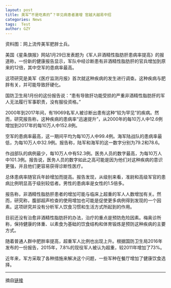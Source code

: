 ```yaml
---
layout: post
title: 美军“不是吃素的”？罕见病患者激增 官越大越易中招
categories: News
tags:  Test
author: GZY
---
```


资料图：网上流传美军肥胖士兵。

美国《星条旗报》网站1月29日发表题为《军人非酒精性脂肪肝患病率提高》的报道称，一份新的健康报告显示，军队中经诊断患有非酒精性脂肪肝的官兵增加到原来的12倍，其中空军的患病率最高。

这项研究是美军《医疗监测月报》首次就这种疾病的发生进行调查。这种疾病与肥胖有关，并可能导致肝硬化。

国防卫生局1月份的这份报告说：“患有导致肝功能受损的严重非酒精性脂肪肝的军人无法履行军事职责，没有服役资格。”

2000年到2017年间，有19069名军人被诊断出患有这种“较为罕见”的疾病。然而，研究报告称，这种疾病的患病率“迅速提升”，从2000年的每10万人中12.6例增加到2017年的每10万人中152.8例。

空军的患病率最高，这一期间平均为每10万人中99.4例。海军陆战队的患病率最低，为每10万人中32.9例。报告称，陆军和海军的这一数字分别为79.2和78.6。

作战部队的病例最少，每10万人中有52.3例。医务人员的数字最高，为每10万人中101.3例。报告说，医务人员的数字如此之高可能是因为他们对这种疾病的意识更强，并且他们更容易获得诊断性医疗。

总体患病率随官兵年龄增加而提高。报告发现，从级别来看，准尉和高级军官的患病比例明显高于级别较低者。男性的患病率是女性的1.5倍多。

报告称，非酒精性脂肪肝患者的增加可能与临床上超重的军人人数增加有关。然而，研究称，腹部超声检查的使用增加也可能是促使更多病例得到发现的一个因素。这项研究并没有分析军人饮食习惯和生活方式所起到的作用。

目前还没有治愈非酒精性脂肪肝的办法，治疗的重点是预防危险因素。梅奥诊所称，保持健康的体重、以素食为基础的饮食结构和体育锻炼是预防这种疾病的主要方式。

随着普通人群中肥胖率提高，超重军人比例也出现上升。根据国防卫生局2016年发布的一份报告，2015年，7.8%的现役军人被认为超重，较2011年增加了73%。

近年来，军方采取了各种措施来解决这个问题，一些军种在餐厅增加了健康饮食选择。

*****

摘自[链接](http://new.qq.com/omn/20190131/20190131A09O5N.html)